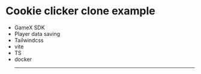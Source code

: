 # Cookie clicker clone example
- GameX SDK
- Player data saving
- Tailwindcss
- vite
- TS
- docker
  ***
